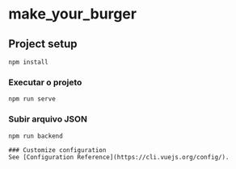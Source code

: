 # make_your_burger

## Project setup
```
npm install
```

### Executar o projeto
```
npm run serve
```

### Subir arquivo JSON
```
npm run backend

### Customize configuration
See [Configuration Reference](https://cli.vuejs.org/config/).
